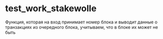 # test_work_stakewolle

Функция, которая на вход принимает номер блока и выводит данные о транзакциях из очередного блока, учитываем, что в блоке их может не быть